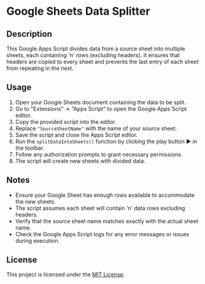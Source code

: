 # Google Sheets Data Splitter

## Description
This Google Apps Script divides data from a source sheet into multiple sheets, each containing 'n' rows (excluding headers). It ensures that headers are copied to every sheet and prevents the last entry of each sheet from repeating in the next.

## Usage
1. Open your Google Sheets document containing the data to be split.
2. Go to "Extensions" -> "Apps Script" to open the Google Apps Script editor.
3. Copy the provided script into the editor.
4. Replace `"SourceSheetName"` with the name of your source sheet.
5. Save the script and close the Apps Script editor.
6. Run the `splitDataIntoSheets()` function by clicking the play button ▶️ in the toolbar.
7. Follow any authorization prompts to grant necessary permissions.
8. The script will create new sheets with divided data.

## Notes
- Ensure your Google Sheet has enough rows available to accommodate the new sheets.
- The script assumes each sheet will contain 'n' data rows excluding headers.
- Verify that the source sheet name matches exactly with the actual sheet name.
- Check the Google Apps Script logs for any error messages or issues during execution.

## License
This project is licensed under the [MIT License](LICENSE).
